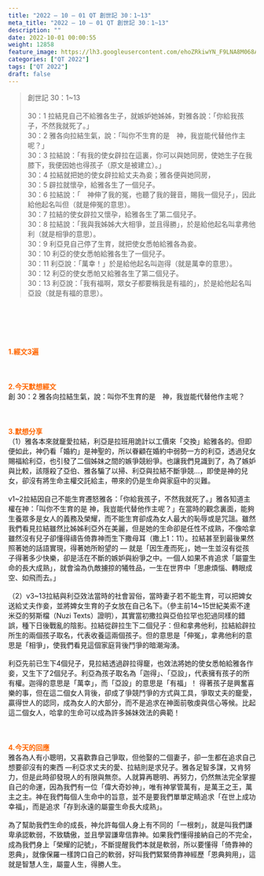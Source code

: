 ```yaml
---
title: "2022 – 10 – 01 QT 創世記 30：1~13"
meta_title: "2022 – 10 – 01 QT 創世記 30：1~13"
description: ""
date: 2022-10-01 00:00:55
weight: 12858
feature_image: https://lh3.googleusercontent.com/ehoZRkiwYN_F9LNA8M068AYxt73EavCZno-PD1cJRuf5BbSkQVUWr3gNEbt5kSs28Pb_Elg17kSrtf9ybWvojWoMV6I4tPM3vGRGDq6GkKkPdL2Gut4QAIw4-uykKUAtNiKgQKntvsU=w800
categories: ["QT 2022"]
tags: ["QT 2022"]
draft: false
---
```


<blockquote>創世記 30：1~13<br />
<br />
30：1 拉結見自己不給雅各生子，就嫉妒她姊姊，對雅各說：「你給我孩子，不然我就死了。」<br />
30：2 雅各向拉結生氣，說：「叫你不生育的是　神，我豈能代替他作主呢？」<br />
30：3 拉結說：「有我的使女辟拉在這裏，你可以與她同房，使她生子在我膝下，我便因她也得孩子（原文是被建立）。」<br />
30：4 拉結就把她的使女辟拉給丈夫為妾；雅各便與她同房，<br />
30：5 辟拉就懷孕，給雅各生了一個兒子。<br />
30：6 拉結說：「　神伸了我的冤，也聽了我的聲音，賜我一個兒子」，因此給他起名叫但（就是伸冤的意思）。<br />
30：7 拉結的使女辟拉又懷孕，給雅各生了第二個兒子。<br />
30：8 拉結說：「我與我姊姊大大相爭，並且得勝」，於是給他起名叫拿弗他利（就是相爭的意思）。<br />
30：9 利亞見自己停了生育，就把使女悉帕給雅各為妾。<br />
30：10 利亞的使女悉帕給雅各生了一個兒子。<br />
30：11 利亞說：「萬幸！」於是給他起名叫迦得（就是萬幸的意思）。<br />
30：12 利亞的使女悉帕又給雅各生了第二個兒子。<br />
30：13 利亞說：「我有福啊，眾女子都要稱我是有福的」，於是給他起名叫亞設（就是有福的意思）。</blockquote><br />
&nbsp;<br />
<br />
&nbsp;<br />
<br />
<span style="color: #ff6600;"><strong>1.經文3遍</strong></span><br />
<br />
&nbsp;<br />
<br />
<span style="color: #ff6600;"><strong>2.今天默想經文<br />
</strong></span>創 30：2 雅各向拉結生氣，說：叫你不生育的是　神，我豈能代替他作主呢？<br />
<br />
&nbsp;<br />
<br />
<strong><span style="color: #ff6600;">3.默想分享<br />
</span></strong>（1）雅各本來就竉愛拉結，利亞是拉班用詭計以工價來「交換」給雅各的。但即便如此，神仍看「婚約」是神聖的，所以眷顧在婚約中弱勢一方的利亞，透過兒女賜福給利亞，也引發了二個姊妹之間的嫉爭競紛爭。也讓我們見識到了，為了嫉妒與比較，該隱殺了亞伯、雅各騙了以掃、利亞與拉結不斷爭競…，即使是神的兒女，卻沒有將生命主權交託給主，帶來的仍是生命與家庭中的災難。<br />
<br />
v1~2拉結因自己不能生育遷怒雅各：「你給我孩子，不然我就死了。」雅各知道主權在神：「叫你不生育的是 神，我豈能代替他作主呢？」在當時的觀念裏面，能夠生養眾多是女人的義務及榮耀，而不能生育卻成為女人最大的恥辱或是咒詛。雖然我們看見拉結雖然比姊姊利亞外在美麗，但是她的生命卻是任性不成熟，不像哈拿雖然沒有兒子卻懂得禱告倚靠神而生下撒母耳（撒上1：11）。拉結甚至到最後果然照著她的話語實現，得著她所盼望的 — 就是「因生產而死」，她一生並沒有從孩子得著多少快樂，卻是活在不斷的嫉妒與紛爭之中。一個人如果不肯追求「屬靈生命的長大成熟」，就會淪為仇敵擄掠的犧牲品，一生在世界中「思慮煩惱、轉眼成空、如飛而去。」<br />
<br />
（2）v3~13拉結與利亞效法當時的社會習俗，當時妻子若不能生育，可以把婢女送給丈夫作妾，並將婢女生育的子女放在自己名下。（參主前14~15世紀美索不達米亞的努斯檔（Nuzi Texts）證明），其實當初撒拉與亞伯拉罕也犯過同樣的錯誤，種下日後戰亂的陰影。拉結從辟拉生下二個兒子：但和拿弗他利，拉結給辟拉所生的兩個孩子取名，代表收養這兩個孩子。但的意思是「伸冤」，拿弗他利的意思是「相爭」，使我們看見這個家庭背後鬥爭的暗潮洶湧。<br />
<br />
利亞先前已生下4個兒子，見拉結透過辟拉得竉，也效法將她的使女悉帕給雅各作妾，又生下了2個兒子。利亞為孩子取名為「迦得」、「亞設」，代表擁有孩子的所有權。迦得的意思是「萬幸」，而「亞設」的意思是「有福」！ 得著孩子是興奮喜樂的事，但在這二個女人背後，卻成了爭競鬥爭的方式與工具，爭取丈夫的竉愛，贏得世人的認同，成為女人的大部分，而不是追求在神面前敬虔與信心等候。比起這二個女人，哈拿的生命可以成為許多姊妹效法的典範！<br />
<br />
&nbsp;<br />
<br />
<strong><span style="color: #ff6600;">4.今天的回應<br />
</span></strong>雅各為人有小聰明，又喜歡靠自己爭取，但他娶的二個妻子，卻一生都在追求自己想要卻沒有的東西 —利亞求丈夫的愛、拉結則是求兒子。雅各足智多謀，又肯努力，但是此時卻發現人的有限與無奈。人就算再聰明、再努力，仍然無法完全掌握自己的命運，因為我們有一位「偉大奇妙神」，唯有神掌管萬有，是萬王之王，萬主之主。神在我們每個人生命中的旨意，並不是要我們單單定睛追求「在世上成功幸福」，而是追求「存到永遠的屬靈生命長大成熟」。<br />
<br />
為了幫助我們生命的成長，神允許每個人身上有不同的「一根刺」，就是叫我們謙卑承認軟弱，不致驕傲，並且學習謙卑信靠神。如果我們懂得接納自己的不完全，成為我們身上「榮耀的記號」，不斷提醒我們本就是軟弱，所以要懂得「倚靠神的恩典」，就像保羅一樣誇口自己的軟弱，好叫我們緊緊倚靠神經歷「恩典夠用」，這就是智慧人生，屬靈人生，得勝人生。<br />
<div id="gtx-trans" style="position: absolute; left: 827px; top: 1759.29px;"><br />
<div class="gtx-trans-icon"></div><br />
</div>
        